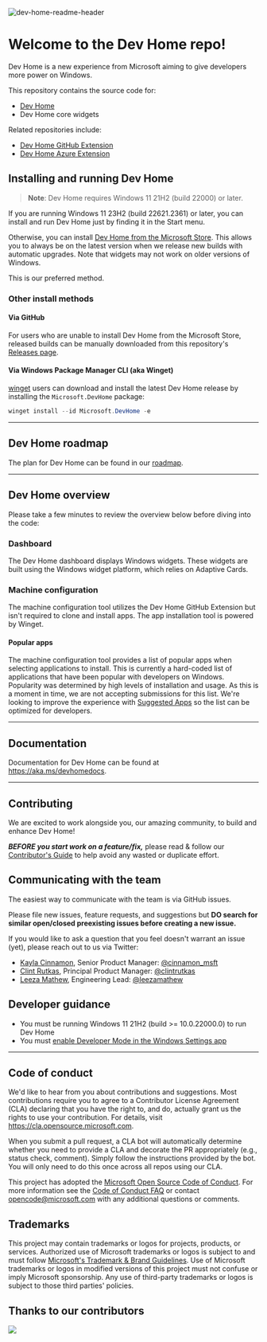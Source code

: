 ![dev-home-readme-header](https://github.com/microsoft/devhome/blob/main/src/Assets/Preview/StoreDisplay-150.png)

# Welcome to the Dev Home repo!

Dev Home is a new experience from Microsoft aiming to give developers more power on Windows.

This repository contains the source code for:

* [Dev Home](https://aka.ms/devhome)
* Dev Home core widgets

Related repositories include:

* [Dev Home GitHub Extension](https://github.com/microsoft/devhomegithubextension)
* [Dev Home Azure Extension](https://github.com/microsoft/devhomeazureextension)

## Installing and running Dev Home

> **Note**: Dev Home requires Windows 11 21H2 (build 22000) or later.

If you are running Windows 11 23H2 (build 22621.2361) or later, you can install and run Dev Home just by finding it in the Start menu.

Otherwise, you can install [Dev Home from the Microsoft Store](https://aka.ms/devhome).
This allows you to always be on the latest version when we release new builds with automatic upgrades. Note that widgets may not work on older versions of Windows.

This is our preferred method.

### Other install methods

#### Via GitHub

For users who are unable to install Dev Home from the Microsoft Store, released builds can be manually downloaded from this repository's [Releases page](https://github.com/microsoft/devhome/releases).

#### Via Windows Package Manager CLI (aka Winget)

[winget](https://github.com/microsoft/winget-cli) users can download and install the latest Dev Home release by installing the `Microsoft.DevHome` package:

```powershell
winget install --id Microsoft.DevHome -e
```

---

## Dev Home roadmap

The plan for Dev Home can be found in our [roadmap](docs/roadmap.md).

---

## Dev Home overview

Please take a few minutes to review the overview below before diving into the code:

### Dashboard

The Dev Home dashboard displays Windows widgets. These widgets are built using the Windows widget platform, which relies on Adaptive Cards.

### Machine configuration

The machine configuration tool utilizes the Dev Home GitHub Extension but isn't required to clone and install apps. The app installation tool is powered by Winget.

#### Popular apps

The machine configuration tool provides a list of popular apps when selecting applications to install. This is currently a hard-coded list of applications that have been popular with developers on Windows. Popularity was determined by high levels of installation and usage. As this is a moment in time, we are not accepting submissions for this list. We're looking to improve the experience with [Suggested Apps](https://github.com/microsoft/devhome/issues/375) so the list can be optimized for developers.

---

## Documentation

Documentation for Dev Home can be found at https://aka.ms/devhomedocs.

---

## Contributing

We are excited to work alongside you, our amazing community, to build and enhance Dev Home!

***BEFORE you start work on a feature/fix,*** please read & follow our [Contributor's Guide](CONTRIBUTING.md) to help avoid any wasted or duplicate effort.

## Communicating with the team

The easiest way to communicate with the team is via GitHub issues.

Please file new issues, feature requests, and suggestions but **DO search for similar open/closed preexisting issues before creating a new issue.**

If you would like to ask a question that you feel doesn't warrant an issue (yet), please reach out to us via Twitter:

* [Kayla Cinnamon](https://github.com/cinnamon-msft), Senior Product Manager: [@cinnamon_msft](https://twitter.com/cinnamon_msft)
* [Clint Rutkas](https://github.com/crutkas), Principal Product Manager: [@clintrutkas](https://twitter.com/clintrutkas) 
* [Leeza Mathew](https://github.com/mathewleeza), Engineering Lead: [@leezamathew](https://twitter.com/leezamathew)

## Developer guidance

* You must be running Windows 11 21H2 (build >= 10.0.22000.0) to run Dev Home
* You must [enable Developer Mode in the Windows Settings app](https://docs.microsoft.com/en-us/windows/uwp/get-started/enable-your-device-for-development)

---

## Code of conduct

We'd like to hear from you about contributions and suggestions. Most contributions require you to agree to a Contributor License Agreement (CLA) declaring that you have the right to, and do, actually grant us the rights to use your contribution. For details, visit https://cla.opensource.microsoft.com.

When you submit a pull request, a CLA bot will automatically determine whether you need to provide a CLA and decorate the PR appropriately (e.g., status check, comment). Simply follow the instructions provided by the bot. You will only need to do this once across all repos using our CLA.

This project has adopted the [Microsoft Open Source Code of Conduct](https://opensource.microsoft.com/codeofconduct/). For more information see the [Code of Conduct FAQ](https://opensource.microsoft.com/codeofconduct/faq/) or contact [opencode@microsoft.com](mailto:opencode@microsoft.com) with any additional questions or comments.

## Trademarks

This project may contain trademarks or logos for projects, products, or services. Authorized use of Microsoft trademarks or logos is subject to and must follow [Microsoft's Trademark & Brand Guidelines](https://www.microsoft.com/en-us/legal/intellectualproperty/trademarks/usage/general). Use of Microsoft trademarks or logos in modified versions of this project must not confuse or imply Microsoft sponsorship. Any use of third-party trademarks or logos is subject to those third parties' policies.

## Thanks to our contributors

<a href="https://github.com/microsoft/devhome/graphs/contributors">
  <img src="https://contrib.rocks/image?repo=microsoft/devhome" />
</a>
